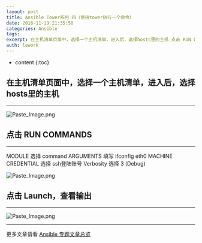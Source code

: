 ```yaml
---
layout: post
title: Ansible Tower系列 四（使用tower执行一个命令）
date: 2016-11-19 21:35:58
categories: Ansible
tags:
excerpt: 在主机清单页面中，选择一个主机清单，进入后，选择hosts里的主机 点击 RUN COMMANDS MODULE 选择 commandARGUM...
auth: lework
---
```

* content
{:toc}

## 在主机清单页面中，选择一个主机清单，进入后，选择hosts里的主机
---

![Paste_Image.png](http://upload-images.jianshu.io/upload_images/3629406-8f0c95eab39a810a.png?imageMogr2/auto-orient/strip%7CimageView2/2/w/1240)

## 点击 RUN COMMANDS
---

MODULE 选择 command
ARGUMENTS 填写 ifconfig eth0
MACHINE CREDENTIAL 选择 ssh登陆账号
Verbosity 选择 3 (Debug)


![Paste_Image.png](http://upload-images.jianshu.io/upload_images/3629406-3fca45da07b3990f.png?imageMogr2/auto-orient/strip%7CimageView2/2/w/1240)

## 点击 Launch，查看输出
---

![Paste_Image.png](http://upload-images.jianshu.io/upload_images/3629406-881302e4e7461f93.png?imageMogr2/auto-orient/strip%7CimageView2/2/w/1240)

---
更多文章请看 [Ansible 专题文章总览](http://www.jianshu.com/p/c56a88b103f8)
